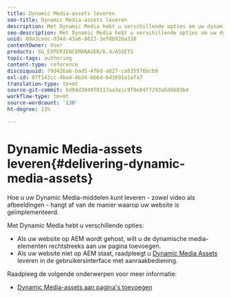 ```yaml
---
title: Dynamic Media-assets leveren
seo-title: Dynamic Media-assets leveren
description: Met Dynamic Media hebt u verschillende opties om uw dynamische media-elementen - zowel video als afbeeldingen - naar uw website te verzenden.
seo-description: Met Dynamic Media hebt u verschillende opties om uw dynamische media-elementen - zowel video als afbeeldingen - naar uw website te verzenden.
uuid: 88a3ceec-034d-43a6-8623-3ef8b926a338
contentOwner: User
products: SG_EXPERIENCEMANAGER/6.4/ASSETS
topic-tags: authoring
content-type: reference
discoiquuid: 79d426a6-bad5-4f6d-a027-ca935576bcb9
exl-id: 07f143cc-4ba4-4b34-bb6d-641691a1afa7
translation-type: tm+mt
source-git-commit: bd94d3949f0117aa3e1c9f0e84f7293a5d6b03b4
workflow-type: tm+mt
source-wordcount: '130'
ht-degree: 13%

---
```


# Dynamic Media-assets leveren{#delivering-dynamic-media-assets}

Hoe u uw Dynamic Media-middelen kunt leveren - zowel video als afbeeldingen - hangt af van de manier waarop uw website is geïmplementeerd.

Met Dynamic Media hebt u verschillende opties:

* Als uw website op AEM wordt gehost, wilt u de dynamische media-elementen rechtstreeks aan uw pagina toevoegen.
* Als uw website niet op AEM staat, raadpleegt u [Dynamic Media Assets](/help/assets/delivering-dynamic-media-assets.md) leveren in de gebruikersinterface met aanraakbediening.

Raadpleeg de volgende onderwerpen voor meer informatie:

* [Dynamic Media-assets aan pagina&#39;s toevoegen](/help/sites-classic-ui-authoring/dynamic-media-assets-adding-to-page.md)

